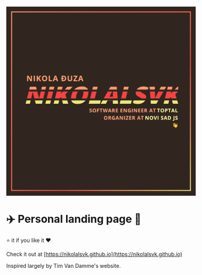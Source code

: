 ![Preview](site_preview.png)

# :airplane: Personal landing page :rocket:

:star: it if you like it :heart:

Check it out at [https://nikolalsvk.github.io](https://nikolalsvk.github.io)

Inspired largely by Tim Van Damme's website.
